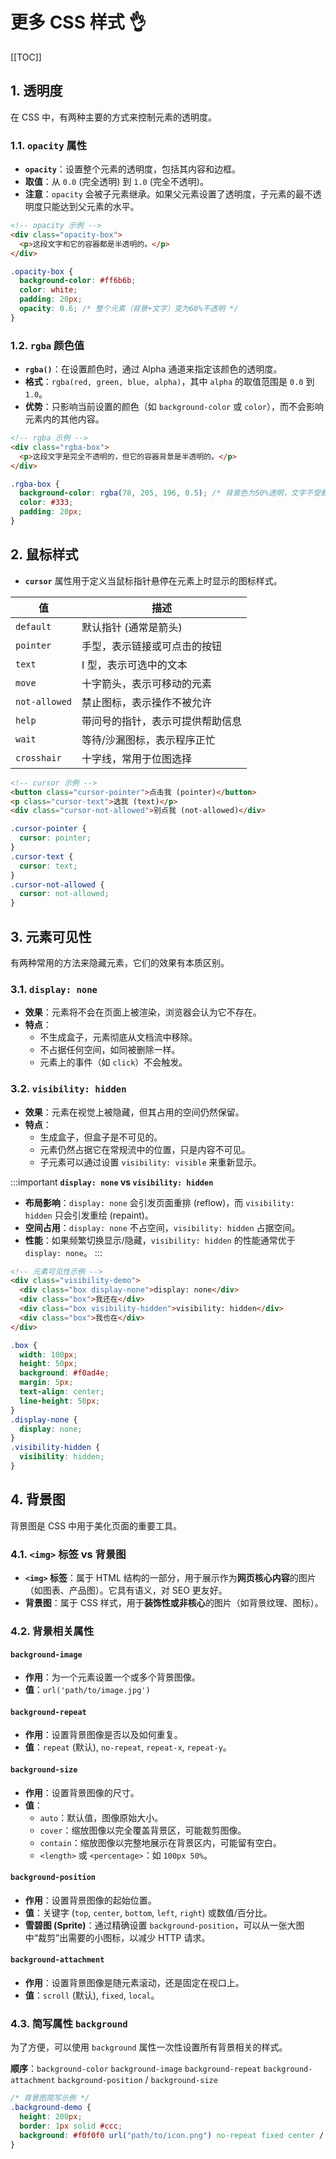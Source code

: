 # 更多 CSS 样式 👌

[[TOC]]

## 1. 透明度

在 CSS 中，有两种主要的方式来控制元素的透明度。

### 1.1. `opacity` 属性

- **`opacity`**：设置整个元素的透明度，包括其内容和边框。
- **取值**：从 `0.0` (完全透明) 到 `1.0` (完全不透明)。
- **注意**：`opacity` 会被子元素继承。如果父元素设置了透明度，子元素的最不透明度只能达到父元素的水平。

```html
<!-- opacity 示例 -->
<div class="opacity-box">
  <p>这段文字和它的容器都是半透明的。</p>
</div>
```

```css
.opacity-box {
  background-color: #ff6b6b;
  color: white;
  padding: 20px;
  opacity: 0.6; /* 整个元素（背景+文字）变为60%不透明 */
}
```

### 1.2. `rgba` 颜色值

- **`rgba()`**：在设置颜色时，通过 Alpha 通道来指定该颜色的透明度。
- **格式**：`rgba(red, green, blue, alpha)`，其中 `alpha` 的取值范围是 `0.0` 到 `1.0`。
- **优势**：只影响当前设置的颜色（如 `background-color` 或 `color`），而不会影响元素内的其他内容。

```html
<!-- rgba 示例 -->
<div class="rgba-box">
  <p>这段文字是完全不透明的，但它的容器背景是半透明的。</p>
</div>
```

```css
.rgba-box {
  background-color: rgba(78, 205, 196, 0.5); /* 背景色为50%透明，文字不受影响 */
  color: #333;
  padding: 20px;
}
```

## 2. 鼠标样式

- **`cursor`** 属性用于定义当鼠标指针悬停在元素上时显示的图标样式。

| 值            | 描述                             |
| ------------- | -------------------------------- |
| `default`     | 默认指针 (通常是箭头)            |
| `pointer`     | 手型，表示链接或可点击的按钮     |
| `text`        | I 型，表示可选中的文本           |
| `move`        | 十字箭头，表示可移动的元素       |
| `not-allowed` | 禁止图标，表示操作不被允许       |
| `help`        | 带问号的指针，表示可提供帮助信息 |
| `wait`        | 等待/沙漏图标，表示程序正忙      |
| `crosshair`   | 十字线，常用于位图选择           |

```html
<!-- cursor 示例 -->
<button class="cursor-pointer">点击我 (pointer)</button>
<p class="cursor-text">选我 (text)</p>
<div class="cursor-not-allowed">别点我 (not-allowed)</div>
```

```css
.cursor-pointer {
  cursor: pointer;
}
.cursor-text {
  cursor: text;
}
.cursor-not-allowed {
  cursor: not-allowed;
}
```

## 3. 元素可见性

有两种常用的方法来隐藏元素，它们的效果有本质区别。

### 3.1. `display: none`

- **效果**：元素将不会在页面上被渲染，浏览器会认为它不存在。
- **特点**：
  - 不生成盒子，元素彻底从文档流中移除。
  - 不占据任何空间，如同被删除一样。
  - 元素上的事件（如 `click`）不会触发。

### 3.2. `visibility: hidden`

- **效果**：元素在视觉上被隐藏，但其占用的空间仍然保留。
- **特点**：
  - 生成盒子，但盒子是不可见的。
  - 元素仍然占据它在常规流中的位置，只是内容不可见。
  - 子元素可以通过设置 `visibility: visible` 来重新显示。

:::important
**`display: none` vs `visibility: hidden`**

- **布局影响**：`display: none` 会引发页面重排 (reflow)，而 `visibility: hidden` 只会引发重绘 (repaint)。
- **空间占用**：`display: none` 不占空间，`visibility: hidden` 占据空间。
- **性能**：如果频繁切换显示/隐藏，`visibility: hidden` 的性能通常优于 `display: none`。
  :::

```html
<!-- 元素可见性示例 -->
<div class="visibility-demo">
  <div class="box display-none">display: none</div>
  <div class="box">我还在</div>
  <div class="box visibility-hidden">visibility: hidden</div>
  <div class="box">我也在</div>
</div>
```

```css
.box {
  width: 100px;
  height: 50px;
  background: #f0ad4e;
  margin: 5px;
  text-align: center;
  line-height: 50px;
}
.display-none {
  display: none;
}
.visibility-hidden {
  visibility: hidden;
}
```

## 4. 背景图

背景图是 CSS 中用于美化页面的重要工具。

### 4.1. `<img>` 标签 vs 背景图

- **`<img>` 标签**：属于 HTML 结构的一部分，用于展示作为**网页核心内容**的图片（如图表、产品图）。它具有语义，对 SEO 更友好。
- **背景图**：属于 CSS 样式，用于**装饰性或非核心**的图片（如背景纹理、图标）。

### 4.2. 背景相关属性

#### `background-image`

- **作用**：为一个元素设置一个或多个背景图像。
- **值**：`url('path/to/image.jpg')`

#### `background-repeat`

- **作用**：设置背景图像是否以及如何重复。
- **值**：`repeat` (默认), `no-repeat`, `repeat-x`, `repeat-y`。

#### `background-size`

- **作用**：设置背景图像的尺寸。
- **值**：
  - `auto`：默认值，图像原始大小。
  - `cover`：缩放图像以完全覆盖背景区，可能裁剪图像。
  - `contain`：缩放图像以完整地展示在背景区内，可能留有空白。
  - `<length>` 或 `<percentage>`：如 `100px 50%`。

#### `background-position`

- **作用**：设置背景图像的起始位置。
- **值**：关键字 (`top`, `center`, `bottom`, `left`, `right`) 或数值/百分比。
- **雪碧图 (Sprite)**：通过精确设置 `background-position`，可以从一张大图中“裁剪”出需要的小图标，以减少 HTTP 请求。

#### `background-attachment`

- **作用**：设置背景图像是随元素滚动，还是固定在视口上。
- **值**：`scroll` (默认), `fixed`, `local`。

### 4.3. 简写属性 `background`

为了方便，可以使用 `background` 属性一次性设置所有背景相关的样式。

**顺序**：`background-color` `background-image` `background-repeat` `background-attachment` `background-position` / `background-size`

```css
/* 背景图简写示例 */
.background-demo {
  height: 200px;
  border: 1px solid #ccc;
  background: #f0f0f0 url("path/to/icon.png") no-repeat fixed center / 50px 50px;
}
```
